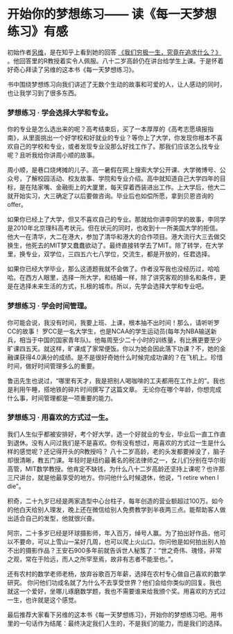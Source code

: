 # 开始你的梦想练习—— 读《每一天梦想练习》有感

初始作者[另维](https://weibo.com/jnliving)，是在知乎上看到她的回答 [《我们穷极一生，究竟在追求什么？》](https://www.zhihu.com/question/384441334/answer/1221818568) 。他回答里的R教授着实令人佩服。八十二岁高龄仍在讲台给学生上课。于是怀着好奇心拜读了另维的这本书《每一天梦想练习》。

书中围绕梦想练习向我们讲述了无数个生动的故事和可爱的人，让人感动的同时，也让我学习到了很多东西。

### 梦想练习 · 学会选择大学和专业。
你的专业是怎么选出来的呢？高考结束后，买了一本厚厚的《高考志愿填报指南》，从里面挑出一个好学校和好就业的专业？等你上了大学，你发现你根本不喜欢自己的学校和专业，或者发现专业没那么好找工作了。那我们应该怎么找专业呢？且听我给你讲周小顺的故事。

周小顺，是巷口烧烤摊的儿子。高一暑假在网上搜索大学公开课、大学微博号、公众号，了解校园活动、校友故事、学院和专业介绍。高中就知道自己大学四年的目标，是在陆家嘴、金融街上的大厦里，每天穿着西装进出工作。上大学后，他大二就开始实习，大三确定了以后要做咨询。毕业后也如偿所愿，拿到贝恩咨询的offer。

如果你已经上了大学，但又不喜欢自己的专业。那就给你讲李同学的故事，李同学是2010年北京理科高考状元。但在状元的同时，也收到十一所美国大学的拒信。他大一在清华，大二在港大，参加了清华和港大的合作项目。港大流行大三去做交换生，他死去的MIT梦又蠢蠢欲动了。最终直接转学去了MIT。除了转学，在大学里，换专业，双学位，三四五六七八学位，交流生，都是开放的，任君选择。

如果你已经大学毕业，那么这道题我就不会做了。作者没写我也没经历过，哈哈哈。在西方人眼里，选择一所大学，和结婚一样，除了讲究客观的排名和条件，更是在选择未来生活的方式，扎根的城市。所以，先学会选择大学和专业吧。

### 梦想练习 · 学会时间管理。
你可能会说，我没有时间，我要上班、上课，根本抽不出时间！那么，请听听罗CC的故事！ 罗CC是一名大学生，也是NCAA的学生运动员(每年为NBA输送新兵，相当于中国的国家青年队)。他每周至少二十小时的训练量，有比赛更要至少旷课四五天。就这样，旷课成了家常便饭。你以为她会因此落下功课？不，她的金融课获得4.0满分的成绩。是不是很好奇她什么时候完成功课的？在飞机上。珍惜时间，做好时间管理多么的重要。

鲁迅先生也说过，“哪里有天才，我是把别人喝咖啡的工夫都用在工作上的”。我也是利用午睡，搭地铁的碎片时间撰写了这篇文章。 无论你在哪个年龄，你想完成什么事，时间管理都是一项重要的能力。

### 梦想练习 · 用喜欢的方式过一生。
我们人生似乎都被安排好，考个好大学，选一个好就业的专业，毕业后一直工作直到退休。没有人问过我们是不是喜欢。你有没有想过，用喜欢的方式过一生是什么样的感觉呢？还记得开头的R教授吗？ 八十二岁高龄，老的头发都要掉没了，脑子却很清晰，教五门课。年轻时是纽约最著名的税法律师之一，女儿们分别在华尔街高管，MIT数学教授。他肯定不缺钱，为什么八十二岁高龄还坚持上课呢？也许那三尺讲台，就是他最享受的地方。你问他什么时候退休，他说，“I retire when I die”。

积奇，二十九岁已经是两家造型中心台柱子，每年创造的营业额超过100万。如今的他白天给别人理发，晚上还在微信给别人免费教学到半夜两三点。能帮助客人做出适合自己的发型，他就很兴奋。

阿宗，二十多岁已经是环球摄影师，年入百万，绰号人赢。为了拍出好作品，他可以不要命，可以上雪山一呆好几周，也可以爬上火山口。你问他是如何拍出别人拍不出的摄影作品？王安石900多年前就告诉世人秘笈了：“世之奇伟、瑰怪，非常之观，常在于险远，而人之所罕至焉，故非有志者不能至也。”。

还有农村的数学老师老杨，放弃谷歌百万年薪，选择在农村专心做自己喜欢的数学研究。 你问他们功成名就了为什么不去享受世界？他们会给你类似的回复。我也就这一个爱好，坐哪儿琢磨数学题，我也不需要谁来给我颁个奖。用喜欢的方式过一生，也许就是这个感觉。

最后推荐大家看下另维的这本书《每一天梦想练习》，开始你的梦想练习吧。用书里的一句话作为结尾：最终决定我们人生的，不是我们的能力，而是我们的选择。



